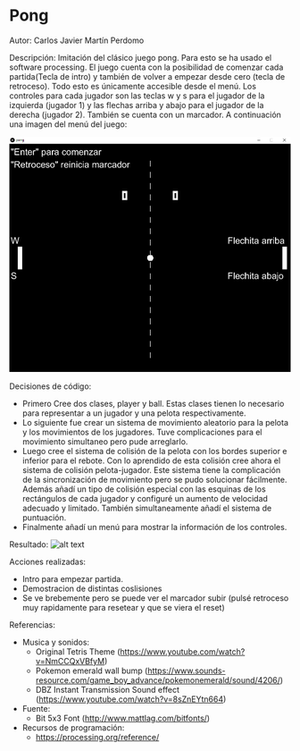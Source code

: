 # Pong

Autor: Carlos Javier Martín Perdomo

Descripción: Imitación del clásico juego pong. Para esto se ha usado el software processing. El juego cuenta con la posibilidad de comenzar cada partida(Tecla de intro) y también de volver a empezar desde cero (tecla de retroceso). Todo esto es únicamente accesible desde el menú. Los controles para cada jugador son las teclas w y s  para el jugador de la izquierda (jugador 1) y las flechas arriba y abajo para el jugador de la derecha (jugador 2). También se cuenta con un marcador. A continuación una imagen del menú del juego:

![alt text](https://github.com/CarlosJavierMartin/Pong/blob/master/image.png?raw=true)



Decisiones de código:
- Primero Cree dos clases, player y ball. Estas clases tienen lo necesario para representar a un jugador y una pelota respectivamente. 
- Lo siguiente fue crear un sistema de movimiento aleatorio para la pelota y los movimientos de los jugadores. Tuve complicaciones para el movimiento simultaneo pero pude arreglarlo.
- Luego cree el sistema de colisión de la pelota con los bordes superior e inferior para el rebote. Con lo aprendido de esta colisión cree ahora el sistema de colisión pelota-jugador. Este sistema tiene la complicación de la sincronización de movimiento pero se pudo solucionar fácilmente. Además añadí un tipo de colisión especial con las esquinas de los rectángulos de cada jugador y configuré un aumento de velocidad adecuado y limitado. También simultaneamente añadí el sistema de puntuación.
- Finalmente añadí un menú para mostrar la información de los controles.

Resultado:
![alt text](https://github.com/CarlosJavierMartin/Pong/blob/master/pong.gif?raw=true)

Acciones realizadas:
- Intro para empezar partida.
- Demostracion de distintas coslisiones
- Se ve brebemente pero se puede ver el marcador subir (pulsé retroceso muy rapidamente para resetear y que se viera el reset)

Referencias:
- Musica y sonidos:
  - Original Tetris Theme (https://www.youtube.com/watch?v=NmCCQxVBfyM)
  - Pokemon emerald wall bump (https://www.sounds-resource.com/game_boy_advance/pokemonemerald/sound/4206/)
  - DBZ Instant Transmission Sound effect (https://www.youtube.com/watch?v=8sZnEYtn664)
- Fuente:
  - Bit 5x3 Font (http://www.mattlag.com/bitfonts/)
- Recursos de programación:
  - https://processing.org/reference/
